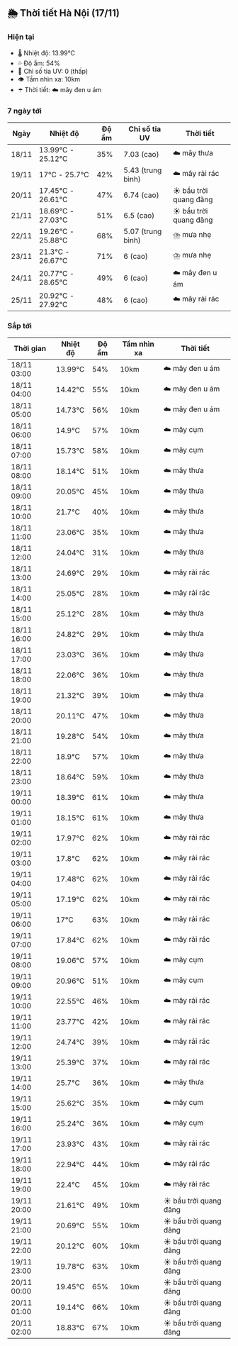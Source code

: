 ## 🌦️ Thời tiết Hà Nội (17/11)

### Hiện tại

- 🌡️ Nhiệt độ: 13.99℃
- 💦 Độ ẩm: 54%
- 🌟 Chỉ số tia UV: 0 (thấp)
- 👁️ Tầm nhìn xa: 10km
- ☂️ Thời tiết: ☁️ mây đen u ám

### 7 ngày tới

| Ngày | Nhiệt độ | Độ ẩm | Chỉ số tia UV | Thời tiết |
| --- | --- | --- | --- | --- |
| 18/11 | 13.99℃ - 25.12℃ | 35% | 7.03 (cao) | ☁️ mây thưa |
| 19/11 | 17℃ - 25.7℃ | 42% | 5.43 (trung bình) | ☁️ mây rải rác |
| 20/11 | 17.45℃ - 26.61℃ | 47% | 6.74 (cao) | ☀️ bầu trời quang đãng |
| 21/11 | 18.69℃ - 27.03℃ | 51% | 6.5 (cao) | ☀️ bầu trời quang đãng |
| 22/11 | 19.26℃ - 25.88℃ | 68% | 5.07 (trung bình) | ⛈️ mưa nhẹ |
| 23/11 | 21.3℃ - 26.67℃ | 71% | 6 (cao) | ⛈️ mưa nhẹ |
| 24/11 | 20.77℃ - 28.65℃ | 49% | 6 (cao) | ☁️ mây đen u ám |
| 25/11 | 20.92℃ - 27.92℃ | 48% | 6 (cao) | ☁️ mây rải rác |

### Sắp tới

| Thời gian | Nhiệt độ | Độ ẩm | Tầm nhìn xa | Thời tiết |
| --- | --- | --- | --- | --- |
| 18/11 03:00 | 13.99℃ | 54% | 10km | ☁️ mây đen u ám |
| 18/11 04:00 | 14.42℃ | 55% | 10km | ☁️ mây đen u ám |
| 18/11 05:00 | 14.73℃ | 56% | 10km | ☁️ mây đen u ám |
| 18/11 06:00 | 14.9℃ | 57% | 10km | ☁️ mây cụm |
| 18/11 07:00 | 15.73℃ | 58% | 10km | ☁️ mây cụm |
| 18/11 08:00 | 18.14℃ | 51% | 10km | ☁️ mây thưa |
| 18/11 09:00 | 20.05℃ | 45% | 10km | ☁️ mây thưa |
| 18/11 10:00 | 21.7℃ | 40% | 10km | ☁️ mây thưa |
| 18/11 11:00 | 23.06℃ | 35% | 10km | ☁️ mây thưa |
| 18/11 12:00 | 24.04℃ | 31% | 10km | ☁️ mây thưa |
| 18/11 13:00 | 24.69℃ | 29% | 10km | ☁️ mây rải rác |
| 18/11 14:00 | 25.05℃ | 28% | 10km | ☁️ mây rải rác |
| 18/11 15:00 | 25.12℃ | 28% | 10km | ☁️ mây thưa |
| 18/11 16:00 | 24.82℃ | 29% | 10km | ☁️ mây thưa |
| 18/11 17:00 | 23.03℃ | 36% | 10km | ☁️ mây thưa |
| 18/11 18:00 | 22.06℃ | 36% | 10km | ☁️ mây thưa |
| 18/11 19:00 | 21.32℃ | 39% | 10km | ☁️ mây thưa |
| 18/11 20:00 | 20.11℃ | 47% | 10km | ☁️ mây thưa |
| 18/11 21:00 | 19.28℃ | 54% | 10km | ☁️ mây thưa |
| 18/11 22:00 | 18.9℃ | 57% | 10km | ☁️ mây thưa |
| 18/11 23:00 | 18.64℃ | 59% | 10km | ☁️ mây thưa |
| 19/11 00:00 | 18.39℃ | 61% | 10km | ☁️ mây thưa |
| 19/11 01:00 | 18.15℃ | 61% | 10km | ☁️ mây thưa |
| 19/11 02:00 | 17.97℃ | 62% | 10km | ☁️ mây rải rác |
| 19/11 03:00 | 17.8℃ | 62% | 10km | ☁️ mây rải rác |
| 19/11 04:00 | 17.48℃ | 62% | 10km | ☁️ mây rải rác |
| 19/11 05:00 | 17.19℃ | 62% | 10km | ☁️ mây rải rác |
| 19/11 06:00 | 17℃ | 63% | 10km | ☁️ mây rải rác |
| 19/11 07:00 | 17.84℃ | 62% | 10km | ☁️ mây rải rác |
| 19/11 08:00 | 19.06℃ | 57% | 10km | ☁️ mây cụm |
| 19/11 09:00 | 20.96℃ | 51% | 10km | ☁️ mây cụm |
| 19/11 10:00 | 22.55℃ | 46% | 10km | ☁️ mây rải rác |
| 19/11 11:00 | 23.77℃ | 42% | 10km | ☁️ mây rải rác |
| 19/11 12:00 | 24.74℃ | 39% | 10km | ☁️ mây rải rác |
| 19/11 13:00 | 25.39℃ | 37% | 10km | ☁️ mây rải rác |
| 19/11 14:00 | 25.7℃ | 36% | 10km | ☁️ mây thưa |
| 19/11 15:00 | 25.62℃ | 35% | 10km | ☁️ mây cụm |
| 19/11 16:00 | 25.24℃ | 36% | 10km | ☁️ mây cụm |
| 19/11 17:00 | 23.93℃ | 43% | 10km | ☁️ mây rải rác |
| 19/11 18:00 | 22.94℃ | 44% | 10km | ☁️ mây rải rác |
| 19/11 19:00 | 22.4℃ | 45% | 10km | ☁️ mây rải rác |
| 19/11 20:00 | 21.61℃ | 49% | 10km | ☀️ bầu trời quang đãng |
| 19/11 21:00 | 20.69℃ | 55% | 10km | ☀️ bầu trời quang đãng |
| 19/11 22:00 | 20.12℃ | 60% | 10km | ☀️ bầu trời quang đãng |
| 19/11 23:00 | 19.78℃ | 63% | 10km | ☀️ bầu trời quang đãng |
| 20/11 00:00 | 19.45℃ | 65% | 10km | ☀️ bầu trời quang đãng |
| 20/11 01:00 | 19.14℃ | 66% | 10km | ☀️ bầu trời quang đãng |
| 20/11 02:00 | 18.83℃ | 67% | 10km | ☀️ bầu trời quang đãng |
